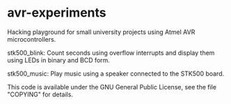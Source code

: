 avr-experiments
===============

Hacking playground for small university projects using
Atmel AVR microcontrollers.

stk500_blink:
   Count seconds using overflow interrupts and display them
   using LEDs in binary and BCD form.

stk500_music:
	Play music using a speaker connected to the STK500 board.
   
This code is available under the GNU General Public License,
see the file "COPYING" for details.
